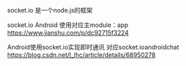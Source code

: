 socket.io  是一个node.js的框架

socket.io Android 使用对应主module：app
https://www.jianshu.com/p/dc92715f3224

Android使用socket.io实现即时通讯 对应socket.ioandroidchat
https://blog.csdn.net/l_lhc/article/details/68950278
